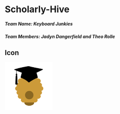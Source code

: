# Scholarly-Hive
##### Team Name: Keyboard Junkies
##### Team Members: Jadyn Dangerfield and Theo Rolle

## Icon
<img src= 'https://github.com/jay-d515/CMPS5363-Scholarly-Hive/blob/ad63f927c78497169890f6826c2f61b00955f7af/Iteration-Two/Images/Scholarly%20Hive%20Icon.png' width= '150'>
